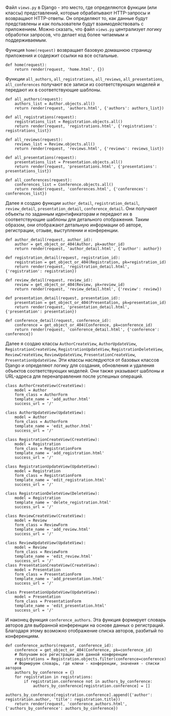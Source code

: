 Файл `views.py` в Django - это место, где определяются функции (или классы) представлений, которые обрабатывают HTTP-запросы и возвращают HTTP-ответы. Он определяют то, как данные будут представлены и как пользователи будут взаимодействовать с приложением.
Можно сказать, что файл `views.py` централизует логику обработки запросов, что делает код более читаемым и поддерживаемым.

Функция `home(request)` возвращает базовую домашнюю страницу приложения и содержит ссылки на все остальные.
```
def home(request):
    return render(request, 'home.html', {})
```

Функции `all_authors`, `all_registrations`, `all_reviews`, `all_presentations`, `all_conferences` получают все записи из соответствующих моделей и передают их в соответствующие шаблоны.
```
def all_authors(request):
    authors_list = Author.objects.all()
    return render(request, 'authors.html', {'authors': authors_list})

def all_registrations(request):
    registrations_list = Registration.objects.all()
    return render(request, 'registrations.html', {'registrations': registrations_list})

def all_reviews(request):
    reviews_list = Review.objects.all()
    return render(request, 'reviews.html', {'reviews': reviews_list})

def all_presentations(request):
    presentations_list = Presentation.objects.all()
    return render(request, 'presentations.html', {'presentations': presentations_list})

def all_conferences(request):
    conferences_list = Conference.objects.all()
    return render(request, 'conferences.html', {'conferences': conferences_list})
```


Далее я создаю функции `author_detail`, `registration_detail`, `review_detail`, `presentation_detail`, `conference_detail`. Они получают объекты по заданным идентификаторам и передают их в соответствующие шаблоны для детального отображения. Таким образом, они отображают детальную информации об авторе, регистрации, отзыве, выступлении и конференции.
```
def author_detail(request, author_id):
    author = get_object_or_404(Author, pk=author_id)
    return render(request, 'author_detail.html', {'author': author})

def registration_detail(request, registration_id):
    registration = get_object_or_404(Registration, pk=registration_id)
    return render(request, 'registration_detail.html', {'registration': registration})

def review_detail(request, review_id):
    review = get_object_or_404(Review, pk=review_id)
    return render(request, 'review_detail.html', {'review': review})

def presentation_detail(request, presentation_id):
    presentation = get_object_or_404(Presentation, pk=presentation_id)
    return render(request, 'presentation_detail.html', {'presentation': presentation})

def conference_detail(request, conference_id):
    conference = get_object_or_404(Conference, pk=conference_id)
    return render(request, 'conference_detail.html', {'conference': conference})
```

Далее я создаю классы `AuthorCreateView`, `AuthorUpdateView`, `RegistrationCreateView`, `RegistrationUpdateView`, `RegistrationDeleteView`, `ReviewCreateView`, `ReviewUpdateView`, `PresentationCreateView`, `PresentationUpdateView`.
Эти классы наследуются от базовых классов Django и определяют логику для создания, обновления и удаления объектов соответствующих моделей. Они также указывают шаблоны и URL-адреса для перенаправления после успешных операций.
```
class AuthorCreateView(CreateView):
    model = Author
    form_class = AuthorForm
    template_name = 'add_author.html'
    success_url = '/'

class AuthorUpdateView(UpdateView):
    model = Author
    form_class = AuthorForm
    template_name = 'edit_author.html'
    success_url = '/'

class RegistrationCreateView(CreateView):
    model = Registration
    form_class = RegistrationForm
    template_name = 'add_registration.html'
    success_url = '/'

class RegistrationUpdateView(UpdateView):
    model = Registration
    form_class = RegistrationForm
    template_name = 'edit_registration.html'
    success_url = '/'

class RegistrationDeleteView(DeleteView):
    model = Registration
    template_name = 'delete_registration.html'
    success_url = '/'

class ReviewCreateView(CreateView):
    model = Review
    form_class = ReviewForm
    template_name = 'add_review.html'
    success_url = '/'

class ReviewUpdateView(UpdateView):
    model = Review
    form_class = ReviewForm
    template_name = 'edit_review.html'
    success_url = '/'
class PresentationCreateView(CreateView):
    model = Presentation
    form_class = PresentationForm
    template_name = 'add_presentation.html'
    success_url = '/'

class PresentationUpdateView(UpdateView):
    model = Presentation
    form_class = PresentationForm
    template_name = 'edit_presentation.html'
    success_url = '/'
```

И наконец функция `conference_authors`. Эта функция формирует словарь авторов для выбранной конференции на основе данных о регистраций. Благодаря этому возможно отображение списка авторов, разбитый по конференциям.
```
def conference_authors(request, conference_id):
    conference = get_object_or_404(Conference, pk=conference_id)
    # Получаем все регистрации для данной конференции
    registrations = Registration.objects.filter(conference=conference)
    # Формируем словарь, где ключи - конференции, значения - списки авторов
    authors_by_conference = {}
    for registration in registrations:
        if registration.conference not in authors_by_conference:
            authors_by_conference[registration.conference] = []
        authors_by_conference[registration.conference].append({'author': registration.author, 'title': registration.title})
    return render(request, 'conference_authors.html', {'authors_by_conference': authors_by_conference})
```
